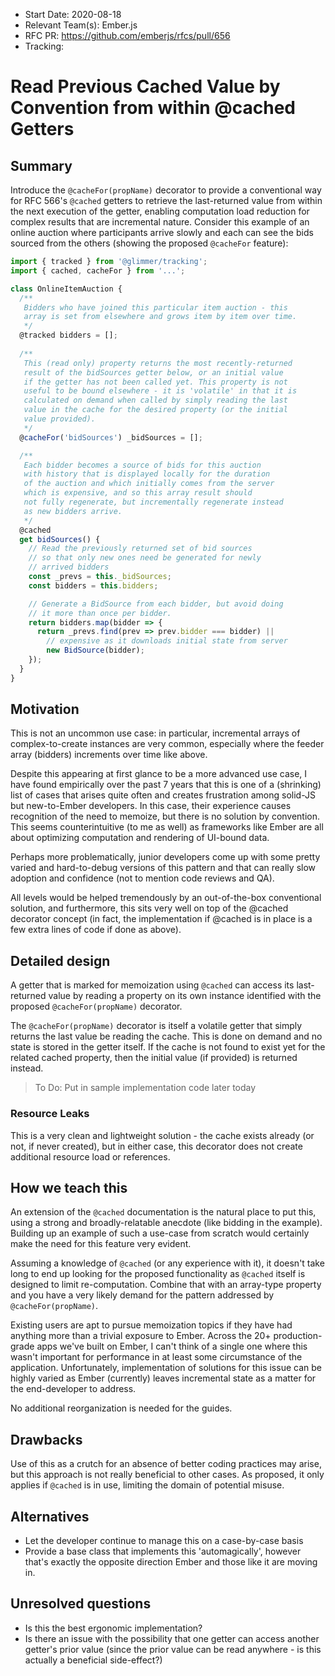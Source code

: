 - Start Date: 2020-08-18
- Relevant Team(s): Ember.js
- RFC PR: https://github.com/emberjs/rfcs/pull/656
- Tracking: 

# Read Previous Cached Value by Convention from within @cached Getters

## Summary

Introduce the `@cacheFor(propName)` decorator to provide
a conventional way for RFC 566's `@cached` getters to retrieve
the last-returned value from within the next execution of the getter,
enabling computation load reduction for complex results that are
incremental nature. Consider this example of an online auction where
participants arrive slowly and each can see the bids sourced from the
others (showing the proposed `@cacheFor` feature):

```js
import { tracked } from '@glimmer/tracking';
import { cached, cacheFor } from '...';

class OnlineItemAuction {
  /**
   Bidders who have joined this particular item auction - this
   array is set from elsewhere and grows item by item over time.
   */
  @tracked bidders = [];
  
  /**
   This (read only) property returns the most recently-returned
   result of the bidSources getter below, or an initial value
   if the getter has not been called yet. This property is not
   useful to be bound elsewhere - it is 'volatile' in that it is
   calculated on demand when called by simply reading the last
   value in the cache for the desired property (or the initial
   value provided).
   */
  @cacheFor('bidSources') _bidSources = [];

  /**
   Each bidder becomes a source of bids for this auction
   with history that is displayed locally for the duration
   of the auction and which initially comes from the server
   which is expensive, and so this array result should
   not fully regenerate, but incrementally regenerate instead
   as new bidders arrive.
   */
  @cached
  get bidSources() {
    // Read the previously returned set of bid sources
    // so that only new ones need be generated for newly
    // arrived bidders
    const _prevs = this._bidSources;
    const bidders = this.bidders;

    // Generate a BidSource from each bidder, but avoid doing
    // it more than once per bidder.
    return bidders.map(bidder => {
      return _prevs.find(prev => prev.bidder === bidder) ||
        // expensive as it downloads initial state from server
        new BidSource(bidder);
    });
  }
}
```

## Motivation

This is not an uncommon use case: in particular, incremental arrays
of complex-to-create instances are very common, especially where
the feeder array (bidders) increments over time like above.

Despite this appearing at first glance to be a more advanced
use case, I have found empirically over the past 7 years
that this is one of a (shrinking) list of cases that arises quite
often and creates frustration among solid-JS but new-to-Ember
developers.
In this case, their experience causes recognition of the need to
memoize, but there is no solution by convention.  This seems
counterintuitive (to me as well) as frameworks like Ember are all
about optimizing computation and rendering of UI-bound data.

Perhaps more problematically, junior developers come up with some
pretty varied and hard-to-debug versions of this pattern and
that can really slow adoption and confidence (not to mention
code reviews and QA).

All levels would be helped tremendously by an out-of-the-box
conventional solution, and furthermore, this sits very well on top
of the @cached decorator concept (in fact, the implementation if
@cached is in place is a few extra lines of code if done as above).

## Detailed design

A getter that is marked for memoization using `@cached` can access
its last-returned value by reading a property on its own instance
identified with the proposed `@cacheFor(propName)` decorator.

The `@cacheFor(propName)` decorator is itself a volatile getter
that simply returns the last value be reading the cache. This is
done on demand and no state is stored in the getter itself. If the
cache is not found to exist yet for the related cached property,
then the initial value (if provided) is returned instead.

> To Do: Put in sample implementation code later today

### Resource Leaks

This is a very clean and lightweight solution - the cache exists
already (or not, if never created), but in either case, this
decorator does not create additional resource load or references.

## How we teach this

An extension of the `@cached` documentation is the natural place to
put this, using a strong and broadly-relatable anecdote
(like bidding in the example).
Building up an example of such a use-case from scratch would
certainly make the need for this feature very evident.

Assuming a knowledge of `@cached` (or any experience with it), it
doesn't take long to end up looking for the proposed functionality as
`@cached` itself is designed to limit re-computation. Combine that
with an array-type property and you have a very likely demand
for the pattern addressed by `@cacheFor(propName)`.

Existing users are apt to pursue memoization topics if they have had
anything more than a trivial exposure to Ember.
Across the 20+ production-grade apps we've built on Ember, I can't
think of a single one where this wasn't important for performance
in at least some circumstance of the application.
Unfortunately, implementation of solutions for this issue can be
highly varied as Ember (currently) leaves incremental state as
a matter for the end-developer to address.

No additional reorganization is needed for the guides.

## Drawbacks

Use of this as a crutch for an absence of better coding practices
may arise, but this approach is not really beneficial to other cases.
As proposed, it only applies if `@cached` is in use, limiting the
domain of potential misuse.

## Alternatives

- Let the developer continue to manage this on a case-by-case
  basis
- Provide a base class that implements this 'automagically',
  however that's exactly the opposite direction Ember and those
  like it are moving in.

## Unresolved questions

- Is this the best ergonomic implementation?
- Is there an issue with the possibility that one getter can access
  another getter's prior value (since the prior value can
  be read anywhere - is this actually a beneficial
  side-effect?)
